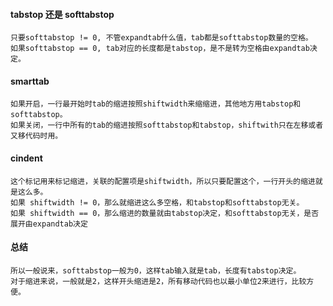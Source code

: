 
#### tabstop 还是 softtabstop
```
只要softtabstop != 0, 不管expandtab什么值，tab都是softtabstop数量的空格。
如果softtabstop == 0, tab对应的长度都是tabstop，是不是转为空格由expandtab决定。
```
#### smarttab
```
如果开启，一行最开始时tab的缩进按照shiftwidth来缩缩进，其他地方用tabstop和softtabstop。
如果关闭，一行中所有的tab的缩进按照softtabstop和tabstop，shiftwith只在左移或者又移代码时用。
```

#### cindent
```
这个标记用来标记缩进，关联的配置项是shiftwidth，所以只要配置这个，一行开头的缩进就是这么多。
如果 shiftwidth != 0，那么就缩进这么多空格，和tabstop和softtabstop无关。
如果 shiftwidth == 0，那么缩进的数量就由tabstop决定，和softtabstop无关，是否展开由expandtab决定
```

#### 总结
```
所以一般说来，softtabstop一般为0，这样tab输入就是tab，长度有tabstop决定。
对于缩进来说，一般就是2，这样开头缩进是2，所有移动代码也以最小单位2来进行，比较方便。
```

